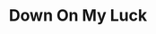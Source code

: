 ---
title: Down On My Luck
slug: down-on-my-luck
artist: Vic Mensa
youtube: 5jUGAVUwhRU
position: 81
---